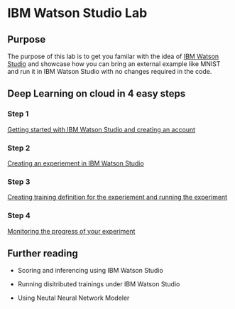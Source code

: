 # IBM Watson Studio Lab

## Purpose
The purpose of this lab is to get you familar with the idea of [IBM Watson Studio](https://dataplatform.ibm.com/ml/experiments/) and showcase how you can bring an external example like MNIST and run it in IBM Watson Studio with no changes required in the code.

## Deep Learning on cloud in 4 easy steps

### Step 1
[Getting started with IBM Watson Studio and creating an account](step_one.md)

### Step 2
[Creating an experiement in IBM Watson Studio](step_two.md)

### Step 3
[Creating training definition for the experiement and running the experiment](step_three.md)

### Step 4
[Monitoring the progress of your experiment](step_four.md)

## Further reading

- Scoring and inferencing using IBM Watson Studio

- Running disitributed trainings under IBM Watson Studio

- Using Neutal Neural Network Modeler